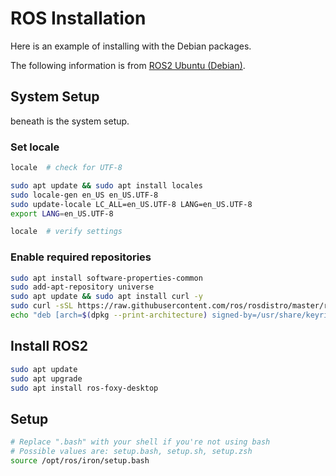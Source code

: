 # ROS Installation

Here is an example of installing with the Debian packages.

The following information is from [ROS2 Ubuntu (Debian)](https://docs.ros.org/en/foxy/Installation/Ubuntu-Install-Debians.html).

## System Setup

beneath is the system setup.

### Set locale

```bash
locale  # check for UTF-8

sudo apt update && sudo apt install locales
sudo locale-gen en_US en_US.UTF-8
sudo update-locale LC_ALL=en_US.UTF-8 LANG=en_US.UTF-8
export LANG=en_US.UTF-8

locale  # verify settings
```

### Enable required repositories

```bash
sudo apt install software-properties-common
sudo add-apt-repository universe
sudo apt update && sudo apt install curl -y
sudo curl -sSL https://raw.githubusercontent.com/ros/rosdistro/master/ros.key -o /usr/share/keyrings/ros-archive-keyring.gpg
echo "deb [arch=$(dpkg --print-architecture) signed-by=/usr/share/keyrings/ros-archive-keyring.gpg] http://packages.ros.org/ros2/ubuntu $(. /etc/os-release && echo $UBUNTU_CODENAME) main" | sudo tee /etc/apt/sources.list.d/ros2.list > /dev/null
```

## Install ROS2

```bash
sudo apt update
sudo apt upgrade
sudo apt install ros-foxy-desktop
```

## Setup

```bash
# Replace ".bash" with your shell if you're not using bash
# Possible values are: setup.bash, setup.sh, setup.zsh
source /opt/ros/iron/setup.bash
```
